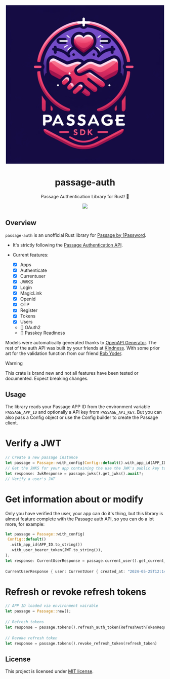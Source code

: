 <div align="center">
  <img width="500px" src="https://github.com/Kindness-Works/passage-rs/blob/main/.github/passage.jpg" />
</div>
<h1 align="center"> passage-auth </h1>
<p align="center"> Passage Authentication Library for Rust! 🦀 </p>
<div align="center">
    <a href="https://crates.io/crates/passage-auth">
      <img src="https://img.shields.io/crates/v/passage-auth.svg" />
    </a>
</div>
</div>

## Overview

`passage-auth` is an unofficial Rust library for [Passage by 1Password](https://passage.1password.com/).

- It's strictly following the [Passage Authentication API](https://docs.passage.id/api-docs/authentication-api).

- Current features:
  - [x] Apps
  - [x] Authenticate
  - [x] Currentuser
  - [x] JWKS
  - [x] Login
  - [x] MagicLink
  - [x] OpenId
  - [x] OTP
  - [x] Register
  - [x] Tokens
  - [x] Users
  - [] OAuth2
  - [] Passkey Readiness

Models were automatically generated thanks to [OpenAPI Generator](https://openapi-generator.tech). The rest of the auth API was built by your friends at [Kindness](https://kindness.ai). With some prior art for the validation function from our friend [Rob Yoder](https://github.com/robyoder/passage-rust/blob/main/src/lib.rs).

> [!WARNING]  
> This crate is brand new and not all features have been tested or documented.
> Expect breaking changes.

## Usage

The library reads your Passage APP ID from the environment variable `PASSAGE_APP_ID` and optionally a API key from `PASSAGE_API_KEY`. But you can also pass a Config object or use the Config builder to create the Passage client.

# Verify a JWT

```rust
// Create a new passage instance
let passage = Passage::with_config(Config::default().with_app_id(APP_ID.to_string()));
// Get the JWKS for your app containing the use the JWK's public key to verify a user's JWT.
let response: JwkResponse = passage.jwks().get_jwks().await?;
// Verify a user's JWT

```

# Get information about or modify

Only you have verified the user, your app can do it's thing, but this library is almost feature complete with the Passage auth API, so you can do a lot more, for example:

```rust
let passage = Passage::with_config(
 Config::default()
  .with_app_id(APP_ID.to_string())
  .with_user_bearer_token(JWT.to_string()),
);
let response: CurrentUserResponse = passage.current_user().get_current_user().await?;

CurrentUserResponse { user: CurrentUser { created_at: "2024-05-25T12:14:42.420571Z", email: "ted@tedlasso.org", email_verified: true, id: "AabRBkquedeVBxv9kFyfeXHI", last_login_at: "2024-05-25T14:27:53.825045Z", login_count: 3, phone: "", phone_verified: false, social_connections: UserSocialConnections { apple: None, github: None, google: None }, status: Active, updated_at: "2024-05-25T14:27:53.975632Z", user_metadata: None, webauthn: false, webauthn_devices: [], webauthn_types: [] } }
```

# Refresh or revoke refresh tokens

```rust
// APP ID loaded via environment vairable
let passage = Passage::new();

// Refresh tokens
let response = passage.tokens().refresh_auth_token(RefreshAuthTokenRequest{refresh_token}).await

// Revoke refresh token
let response = passage.tokens().revoke_refresh_token(refresh_token)
```

## License

This project is licensed under [MIT license](https://github.com/Kindness-Works/passage-rs/blob/main/LICENSE).
